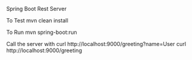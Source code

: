 Spring Boot Rest Server

To Test
mvn clean install

To Run
mvn spring-boot:run

Call the server with
curl http://localhost:9000/greeting?name=User
curl http://localhost:9000/greeting